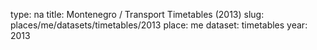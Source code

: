 type: na
title: Montenegro / Transport Timetables (2013)
slug: places/me/datasets/timetables/2013
place: me
dataset: timetables
year: 2013
